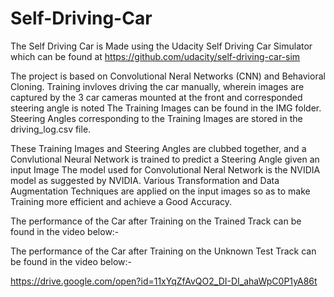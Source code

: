 # Self-Driving-Car

The Self Driving Car is Made using the Udacity Self Driving Car Simulator which can be found at 
https://github.com/udacity/self-driving-car-sim

The project is based on Convolutional Neral Networks (CNN) and Behavioral Cloning. 
Training invloves driving the car manually, wherein images are captured by the 3 car cameras mounted at the front and corresponded steering angle is noted
The Training Images can be found in the IMG folder.
Steering Angles corresponding to the Training Images are stored in the driving_log.csv file.

These Training Images and Steering Angles are clubbed together, and a Convlutional Neural Network is trained to predict a Steering Angle given an input Image
The model used for Convolutional Neral Network is the NVIDIA model as suggested by NVIDIA.
Various Transformation and Data Augmentation Techniques are applied on the input images so as to make Training more efficient and achieve a Good Accuracy.

The performance of the Car after Training on the Trained Track can be found in the video below:-



The performance of the Car after Training on the Unknown Test Track can be found in the video below:-

https://drive.google.com/open?id=11xYqZfAvQO2_DI-DI_ahaWpC0P1yA86t
